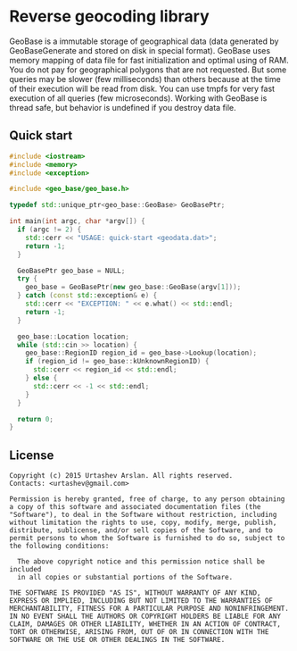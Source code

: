 # Reverse geocoding library

GeoBase is a immutable storage of geographical data (data generated by
GeoBaseGenerate and stored on disk in special format).
GeoBase uses memory mapping of data file for fast initialization and
optimal using of RAM. You do not pay for geographical polygons that are
not requested. But some queries may be slower (few milliseconds) than
others because at the time of their execution will be read from disk.
You can use tmpfs for very fast execution of all queries (few microseconds).
Working with GeoBase is thread safe, but behavior is undefined if you 
destroy data file.

## Quick start

```c++
#include <iostream>
#include <memory>
#include <exception>

#include <geo_base/geo_base.h>

typedef std::unique_ptr<geo_base::GeoBase> GeoBasePtr;

int main(int argc, char *argv[]) {
  if (argc != 2) {
    std::cerr << "USAGE: quick-start <geodata.dat>";
    return -1;
  }

  GeoBasePtr geo_base = NULL;
  try {
    geo_base = GeoBasePtr(new geo_base::GeoBase(argv[1]));
  } catch (const std::exception& e) {
    std::cerr << "EXCEPTION: " << e.what() << std::endl;
    return -1;
  }

  geo_base::Location location;
  while (std::cin >> location) {
    geo_base::RegionID region_id = geo_base->Lookup(location);
    if (region_id != geo_base::kUnknownRegionID) {
      std::cerr << region_id << std::endl;
    } else {
      std::cerr << -1 << std::endl;
    }
  }

  return 0;
}
```

## License

	Copyright (c) 2015 Urtashev Arslan. All rights reserved.
	Contacts: <urtashev@gmail.com>
	
	Permission is hereby granted, free of charge, to any person obtaining
	a copy of this software and associated documentation files (the
	"Software"), to deal in the Software without restriction, including
	without limitation the rights to use, copy, modify, merge, publish,
	distribute, sublicense, and/or sell copies of the Software, and to
	permit persons to whom the Software is furnished to do so, subject to
	the following conditions:
	
	  The above copyright notice and this permission notice shall be included
	  in all copies or substantial portions of the Software.
	          
	THE SOFTWARE IS PROVIDED "AS IS", WITHOUT WARRANTY OF ANY KIND,
	EXPRESS OR IMPLIED, INCLUDING BUT NOT LIMITED TO THE WARRANTIES OF
	MERCHANTABILITY, FITNESS FOR A PARTICULAR PURPOSE AND NONINFRINGEMENT.
	IN NO EVENT SHALL THE AUTHORS OR COPYRIGHT HOLDERS BE LIABLE FOR ANY
	CLAIM, DAMAGES OR OTHER LIABILITY, WHETHER IN AN ACTION OF CONTRACT,
	TORT OR OTHERWISE, ARISING FROM, OUT OF OR IN CONNECTION WITH THE
	SOFTWARE OR THE USE OR OTHER DEALINGS IN THE SOFTWARE.
